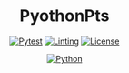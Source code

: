 <div align="center">

<h1>PyothonPts</h1>

[![Pytest](https://github.com/a5chin/python-pts/actions/workflows/pytest.yml/badge.svg)](https://github.com/a5chin/python-pts/actions/workflows/pytest.yml)
[![Linting](https://github.com/a5chin/python-pts/actions/workflows/linting.yml/badge.svg)](https://github.com/a5chin/python-pts/actions/workflows/linting.yml)
[![License](https://img.shields.io/pypi/l/ansicolortags.svg)](https://img.shields.io/pypi/l/ansicolortags.svg)

[![Python](https://img.shields.io/badge/python-3670A0?style=for-the-badge&logo=python&logoColor=ffdd54)](https://www.python.org/)

</div>
